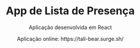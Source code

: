 <h1 align="center">App de Lista de Presença</h1>
<p align="center">Aplicação desenvolvida em React</p>
<p align="center">Aplicação online: https://tall-bear.surge.sh/</p>
<h1 align="center">
  <img src="https://img001.prntscr.com/file/img001/EWdOMhH0Q9KEAps7lgIGTw.png" loading="lazy" alt="">
</h1>
